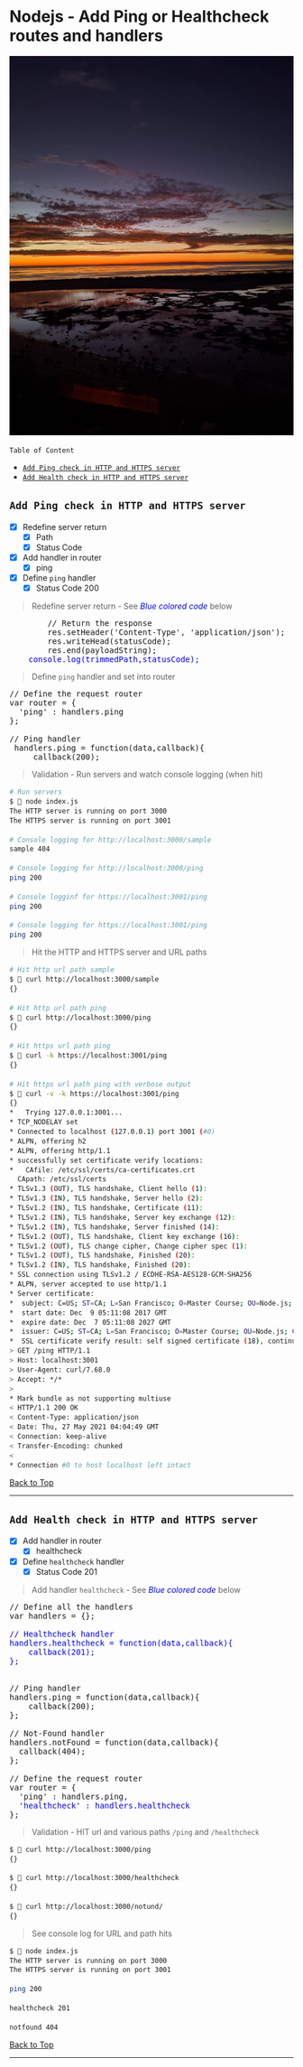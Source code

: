 # Nodejs - Add Ping or Healthcheck routes and handlers

![Ping cover image](images/ping-cover.jpg)

`Table of Content`

<!-- vim-markdown-toc GFM -->

- [`Add Ping check in HTTP and HTTPS server`](#add-ping-check-in-http-and-https-server)
- [`Add Health check in HTTP and HTTPS server`](#add-health-check-in-http-and-https-server)

<!-- vim-markdown-toc -->

## `Add Ping check in HTTP and HTTPS server`

- [x] Redefine server return
  - [x] Path
  - [x] Status Code
- [x] Add handler in router
  - [x] ping
- [x] Define `ping` handler
  - [x] Status Code 200

> Redefine server return - See <span style="color:blue"><i>Blue colored code</i></span> below

<pre>
        // Return the response
        res.setHeader('Content-Type', 'application/json');
        res.writeHead(statusCode);
        res.end(payloadString);
	<span style="color:blue">console.log(trimmedPath,statusCode);</span>
</pre>

> Define `ping` handler and set into router

<pre>
// Define the request router
var router = {
  'ping' : handlers.ping
};

// Ping handler
 handlers.ping = function(data,callback){
     callback(200);
</pre>

> Validation - Run servers and watch console logging (when hit)

```bash
# Run servers
$  node index.js
The HTTP server is running on port 3000
The HTTPS server is running on port 3001

# Console logging for http://localhost:3000/sample
sample 404

# Console logging for http://localhost:3000/ping
ping 200

# Console logginf for https://localhost:3001/ping
ping 200

# Console logging for https://localhost:3001/ping
ping 200
```

> Hit the HTTP and HTTPS server and URL paths

```bash
# Hit http url path sample
$  curl http://localhost:3000/sample
{}

# Hit http url path ping
$  curl http://localhost:3000/ping
{}

# Hit https url path ping
$  curl -k https://localhost:3001/ping
{}

# Hit https url path ping with verbose output
$  curl -v -k https://localhost:3001/ping
{}
*   Trying 127.0.0.1:3001...
* TCP_NODELAY set
* Connected to localhost (127.0.0.1) port 3001 (#0)
* ALPN, offering h2
* ALPN, offering http/1.1
* successfully set certificate verify locations:
*   CAfile: /etc/ssl/certs/ca-certificates.crt
  CApath: /etc/ssl/certs
* TLSv1.3 (OUT), TLS handshake, Client hello (1):
* TLSv1.3 (IN), TLS handshake, Server hello (2):
* TLSv1.2 (IN), TLS handshake, Certificate (11):
* TLSv1.2 (IN), TLS handshake, Server key exchange (12):
* TLSv1.2 (IN), TLS handshake, Server finished (14):
* TLSv1.2 (OUT), TLS handshake, Client key exchange (16):
* TLSv1.2 (OUT), TLS change cipher, Change cipher spec (1):
* TLSv1.2 (OUT), TLS handshake, Finished (20):
* TLSv1.2 (IN), TLS handshake, Finished (20):
* SSL connection using TLSv1.2 / ECDHE-RSA-AES128-GCM-SHA256
* ALPN, server accepted to use http/1.1
* Server certificate:
*  subject: C=US; ST=CA; L=San Francisco; O=Master Course; OU=Node.js; CN=localhost; emailAddress=test@test.com
*  start date: Dec  9 05:11:08 2017 GMT
*  expire date: Dec  7 05:11:08 2027 GMT
*  issuer: C=US; ST=CA; L=San Francisco; O=Master Course; OU=Node.js; CN=localhost; emailAddress=test@test.com
*  SSL certificate verify result: self signed certificate (18), continuing anyway.
> GET /ping HTTP/1.1
> Host: localhost:3001
> User-Agent: curl/7.68.0
> Accept: */*
>
* Mark bundle as not supporting multiuse
< HTTP/1.1 200 OK
< Content-Type: application/json
< Date: Thu, 27 May 2021 04:04:49 GMT
< Connection: keep-alive
< Transfer-Encoding: chunked
<
* Connection #0 to host localhost left intact
```

[Back to Top](#nodejs---add-ping-or-healthcheck-handling)

---

## `Add Health check in HTTP and HTTPS server`

- [x] Add handler in router
  - [x] healthcheck
- [x] Define `healthcheck` handler
  - [x] Status Code 201

> Add handler `healthcheck` - See  <span style="color:blue"><i>Blue colored code</i></span> below

<pre>
// Define all the handlers
var handlers = {};
<span style="color:blue">
// Healthcheck handler
handlers.healthcheck = function(data,callback){
    callback(201);
};
</span>

// Ping handler
handlers.ping = function(data,callback){
    callback(200);
};

// Not-Found handler
handlers.notFound = function(data,callback){
  callback(404);
};

// Define the request router
var router = {
  'ping' : handlers.ping<span style="color:blue">,
  'healthcheck' : handlers.healthcheck</span>
};
</pre>

> Validation - HIT url and various paths `/ping` and `/healthcheck`

```bash
$  curl http://localhost:3000/ping
{}

$  curl http://localhost:3000/healthcheck
{}

$  curl http://localhost:3000/notund/
{}
```

> See console log for URL and path hits

```bash
$  node index.js
The HTTP server is running on port 3000
The HTTPS server is running on port 3001

ping 200

healthcheck 201

notfound 404
```

[Back to Top](#nodejs---add-ping-or-healthcheck-handling)

---
